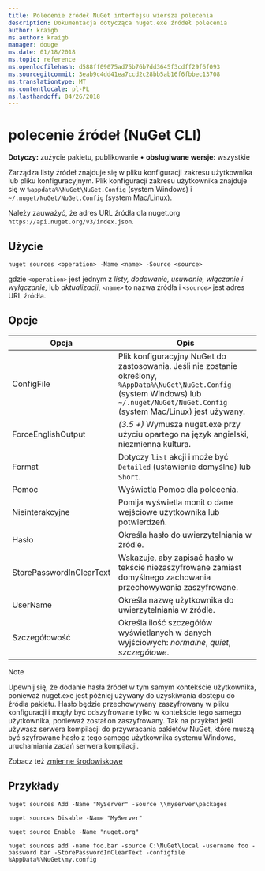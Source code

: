 ```yaml
---
title: Polecenie źródeł NuGet interfejsu wiersza polecenia
description: Dokumentacja dotycząca nuget.exe źródeł polecenia
author: kraigb
ms.author: kraigb
manager: douge
ms.date: 01/18/2018
ms.topic: reference
ms.openlocfilehash: d588ff09075ad75b76b7dd3645f3cdff29f6f093
ms.sourcegitcommit: 3eab9c4dd41ea7ccd2c28bb5ab16f6fbbec13708
ms.translationtype: MT
ms.contentlocale: pl-PL
ms.lasthandoff: 04/26/2018
---
```

# <a name="sources-command-nuget-cli"></a>polecenie źródeł (NuGet CLI)

**Dotyczy:** zużycie pakietu, publikowanie &bullet; **obsługiwane wersje:** wszystkie

Zarządza listy źródeł znajduje się w pliku konfiguracji zakresu użytkownika lub pliku konfiguracyjnym. Plik konfiguracji zakresu użytkownika znajduje się w `%appdata%\NuGet\NuGet.Config` (system Windows) i `~/.nuget/NuGet/NuGet.Config` (system Mac/Linux).

Należy zauważyć, że adres URL źródła dla nuget.org `https://api.nuget.org/v3/index.json`.

## <a name="usage"></a>Użycie

```cli
nuget sources <operation> -Name <name> -Source <source>
```

gdzie `<operation>` jest jednym z *listy, dodawanie, usuwanie, włączanie i wyłączanie,* lub *aktualizacji*, `<name>` to nazwa źródła i `<source>` jest adres URL źródła.

## <a name="options"></a>Opcje

| Opcja | Opis |
| --- | --- |
| ConfigFile | Plik konfiguracyjny NuGet do zastosowania. Jeśli nie zostanie określony, `%AppData%\NuGet\NuGet.Config` (system Windows) lub `~/.nuget/NuGet/NuGet.Config` (system Mac/Linux) jest używany.|
| ForceEnglishOutput | *(3.5 +)* Wymusza nuget.exe przy użyciu opartego na język angielski, niezmienna kultura. |
| Format | Dotyczy `list` akcji i może być `Detailed` (ustawienie domyślne) lub `Short`. |
| Pomoc | Wyświetla Pomoc dla polecenia. |
| Nieinterakcyjne | Pomija wyświetla monit o dane wejściowe użytkownika lub potwierdzeń. |
| Hasło | Określa hasło do uwierzytelniania w źródle. |
| StorePasswordInClearText | Wskazuje, aby zapisać hasło w tekście niezaszyfrowane zamiast domyślnego zachowania przechowywania zaszyfrowane. |
| UserName | Określa nazwę użytkownika do uwierzytelniania w źródle. |
| Szczegółowość | Określa ilość szczegółów wyświetlanych w danych wyjściowych: *normalne*, *quiet*, *szczegółowe*. |

> [!Note]
> Upewnij się, że dodanie hasła źródeł w tym samym kontekście użytkownika, ponieważ nuget.exe jest później używany do uzyskiwania dostępu do źródła pakietu. Hasło będzie przechowywany zaszyfrowany w pliku konfiguracji i mogły być odszyfrowane tylko w kontekście tego samego użytkownika, ponieważ został on zaszyfrowany. Tak na przykład jeśli używasz serwera kompilacji do przywracania pakietów NuGet, które muszą być szyfrowane hasło z tego samego użytkownika systemu Windows, uruchamiania zadań serwera kompilacji.

Zobacz też [zmienne środowiskowe](cli-ref-environment-variables.md)

## <a name="examples"></a>Przykłady

```cli
nuget sources Add -Name "MyServer" -Source \\myserver\packages

nuget sources Disable -Name "MyServer"

nuget source Enable -Name "nuget.org"

nuget sources add -name foo.bar -source C:\NuGet\local -username foo -password bar -StorePasswordInClearText -configfile %AppData%\NuGet\my.config
```
